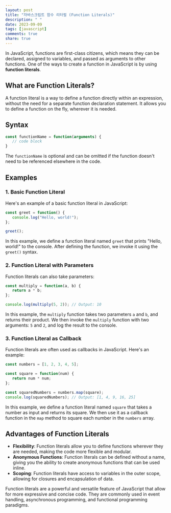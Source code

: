 ```yaml
---
layout: post
title: "자바스크립트 함수 리터럴 (Function Literals)"
description: " "
date: 2023-09-09
tags: [javascript]
comments: true
share: true
---
```


In JavaScript, functions are first-class citizens, which means they can be declared, assigned to variables, and passed as arguments to other functions. One of the ways to create a function in JavaScript is by using **function literals**.

## What are Function Literals?

A function literal is a way to define a function directly within an expression, without the need for a separate function declaration statement. It allows you to define a function on the fly, wherever it is needed.

## Syntax

```javascript
const functionName = function(arguments) {
   // code block
}
```

The `functionName` is optional and can be omitted if the function doesn't need to be referenced elsewhere in the code.

## Examples

### 1. Basic Function Literal

Here's an example of a basic function literal in JavaScript:

```javascript
const greet = function() {
   console.log("Hello, world!");
};

greet();
```

In this example, we define a function literal named `greet` that prints "Hello, world!" to the console. After defining the function, we invoke it using the `greet()` syntax.

### 2. Function Literal with Parameters

Function literals can also take parameters:

```javascript
const multiply = function(a, b) {
   return a * b;
};

console.log(multiply(5, 2)); // Output: 10
```

In this example, the `multiply` function takes two parameters `a` and `b`, and returns their product. We then invoke the `multiply` function with two arguments: `5` and `2`, and log the result to the console.

### 3. Function Literal as Callback

Function literals are often used as callbacks in JavaScript. Here's an example:

```javascript
const numbers = [1, 2, 3, 4, 5];

const square = function(num) {
   return num * num;
};

const squaredNumbers = numbers.map(square);
console.log(squaredNumbers); // Output: [1, 4, 9, 16, 25]
```

In this example, we define a function literal named `square` that takes a number as input and returns its square. We then use it as a callback function in the `map` method to square each number in the `numbers` array.

## Advantages of Function Literals

- **Flexibility**: Function literals allow you to define functions wherever they are needed, making the code more flexible and modular.
- **Anonymous Functions**: Function literals can be defined without a name, giving you the ability to create anonymous functions that can be used inline.
- **Scoping**: Function literals have access to variables in the outer scope, allowing for closures and encapsulation of data.

Function literals are a powerful and versatile feature of JavaScript that allow for more expressive and concise code. They are commonly used in event handling, asynchronous programming, and functional programming paradigms.